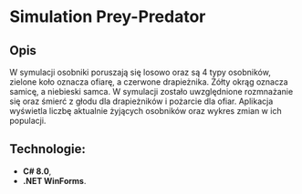 # Simulation Prey-Predator

## Opis
W symulacji osobniki poruszają się losowo oraz są 4 typy osobników, zielone koło oznacza ofiarę, a czerwone drapieżnika. Żółty okrąg oznacza samicę, a niebieski samca.
W symulacji zostało uwzględnione rozmnażanie się oraz śmierć z głodu dla drapieżników i pożarcie dla ofiar. Aplikacja wyświetla liczbę aktualnie żyjących osobników
oraz wykres zmian w ich populacji.

## Technologie:
* **C# 8.0**,
* **.NET WinForms**.
